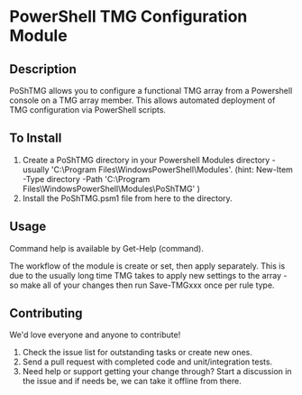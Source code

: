 PowerShell TMG Configuration Module
=========

## Description

PoShTMG allows you to configure a functional TMG array from a Powershell console on a TMG array member. This allows automated deployment of TMG configuration via PowerShell scripts.

## To Install

1. Create a PoShTMG directory in your Powershell Modules directory - usually 'C:\Program Files\WindowsPowerShell\Modules'.
(hint: New-Item -Type directory -Path 'C:\Program Files\WindowsPowerShell\Modules\PoShTMG' )
2. Install the PoShTMG.psm1 file from here to the directory.

## Usage

Command help is available by Get-Help (command).

The workflow of the module is create or set, then apply separately. This is due to the usually long time TMG takes to apply new settings to the array - so make all of your changes then run Save-TMGxxx once per rule type.

## Contributing
We'd love everyone and anyone to contribute!

1. Check the issue list for outstanding tasks or create new ones.
2. Send a pull request with completed code and unit/integration tests.
3. Need help or support getting your change through? Start a discussion in the issue and if needs be, we can take it offline from there.